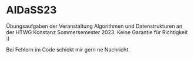 # AlDaSS23
Übungsaufgaben der Veranstaltung Algorithmen und Datenstrukturen an der HTWG Konstanz Sommersemester 2023.
Keine Garantie für Richtigkeit :)

Bei Fehlern im Code schickt mir gern ne Nachricht. 
